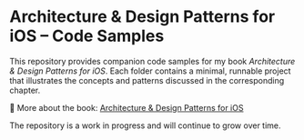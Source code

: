 # Architecture & Design Patterns for iOS – Code Samples

This repository provides companion code samples for my book *Architecture & Design Patterns for iOS*. Each folder contains a minimal, runnable project that illustrates the concepts and patterns discussed in the corresponding chapter.

📖 More about the book: [Architecture & Design Patterns for iOS](https://tanaschita.com/books/architecture-book/)

The repository is a work in progress and will continue to grow over time.
